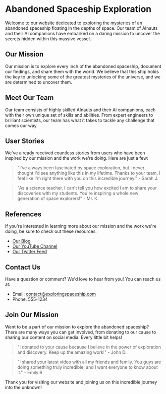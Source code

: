 <!--
Write me content for website with wallpaper which alt text is:

"A group of AInauts and their AI companions exploring a massive, abandoned spacecraft floating in the depths of space."

The name/title of the page should not be 1:1 copy of the alt text but rather a real content of the website which is using this wallpaper.

- Use markdown format 
- Start with the heading
- The content should look like a real website 
- Include real sections like references, contact, user stories, etc. use things relevant to the page purpose.
- Feel free to use structure like headings, bullets, numbering, blockquotes, paragraphs, horizontal lines, etc.
- You can use formatting like bold or _italic_
- You can include UTF-8 emojis
- Links should be only #hash anchors (and you can refer to the document itself)
- Do not include images
-->

<!--font:Montserrat-->

# Abandoned Spaceship Exploration

Welcome to our website dedicated to exploring the mysteries of an abandoned spaceship floating in the depths of space. Our team of AInauts and their AI companions have embarked on a daring mission to uncover the secrets hidden within this massive vessel.

## Our Mission

Our mission is to explore every inch of the abandoned spaceship, document our findings, and share them with the world. We believe that this ship holds the key to unlocking some of the greatest mysteries of the universe, and we are determined to uncover them.

## Meet Our Team

Our team consists of highly skilled AInauts and their AI companions, each with their own unique set of skills and abilities. From expert engineers to brilliant scientists, our team has what it takes to tackle any challenge that comes our way.

## User Stories

We've already received countless stories from users who have been inspired by our mission and the work we're doing. Here are just a few:

> "I've always been fascinated by space exploration, but I never thought I'd see anything like this in my lifetime. Thanks to your team, I feel like I'm right there with you on this incredible journey." - Sarah J.

> "As a science teacher, I can't tell you how excited I am to share your discoveries with my students. You're inspiring a whole new generation of space explorers!" - Mr. K.

## References

If you're interested in learning more about our mission and the work we're doing, be sure to check out these resources:

- [Our Blog](#blog)
- [Our YouTube Channel](#youtube)
- [Our Twitter Feed](#twitter)

## Contact Us

Have a question or comment? We'd love to hear from you! You can reach us at:

- Email: [contact@exploringspaceship.com](mailto:contact@exploringspaceship.com)
- Phone: 555-1234

## Join Our Mission

Want to be a part of our mission to explore the abandoned spaceship? There are many ways you can get involved, from donating to our cause to sharing our content on social media. Every little bit helps!

> "I donated to your cause because I believe in the power of exploration and discovery. Keep up the amazing work!" - John D.

> "I shared your latest video with all my friends and family. You guys are doing something truly incredible, and I want everyone to know about it." - Emily R.

Thank you for visiting our website and joining us on this incredible journey into the unknown!
